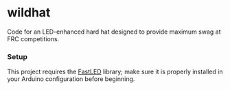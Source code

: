 # wildhat
Code for an LED-enhanced hard hat designed to provide maximum swag at FRC competitions.

### Setup
This project requires the [FastLED](https://github.com/FastLED/FastLED) library; make sure it is properly installed in your Arduino configuration before beginning.
